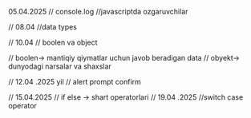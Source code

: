 05.04.2025
// console.log
//javascriptda ozgaruvchilar

// 08.04 
//data types 

// 10.04 
// boolen va object

// boolen-> mantiqiy qiymatlar uchun javob beradigan data
// obyekt-> dunyodagi narsalar va shaxslar

// 12.04 .2025 yil
// alert prompt confirm

// 15.04.2025
// if else -> shart operatorlari
// 19.04 .2025
//switch case operator
